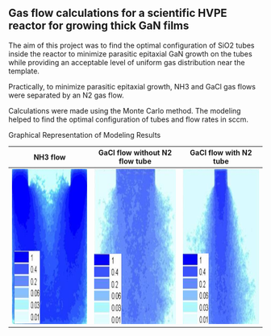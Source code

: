 ## Gas flow calculations for a scientific HVPE reactor for growing thick GaN films

The aim of this project was to find the optimal configuration of SiO2 tubes inside the reactor to minimize parasitic epitaxial GaN growth on the tubes while providing an acceptable level of uniform gas distribution near the template.

Practically, to minimize parasitic epitaxial growth, NH3 and GaCl gas flows were separated by an N2 gas flow.

Calculations were made using the Monte Carlo method. The modeling helped to find the optimal configuration of tubes and flow rates in sccm.


Graphical Representation of Modeling Results


| NH3 flow                                                                                                             | GaCl flow without N2 flow tube | GaCl flow with N2 tube |
|----------------------------------------------------------------------------------------------------------------      |--------------------------------|------------------------|
| <img src="https://github.com/elkinms/Python_gas_flows/blob/main/01_NH3.png" alt="NH3 flow" width="300" height="308"> | <img src="https://github.com/elkinms/Python_gas_flows/blob/main/02_GaCl_w_o_tube.png" alt="GaCl1 flow" width="300" height="308"> | <img src="https://github.com/elkinms/Python_gas_flows/blob/main/03_GaCl_w_tube.png" alt="GaCl2 flow" width="300" height="308"> |


